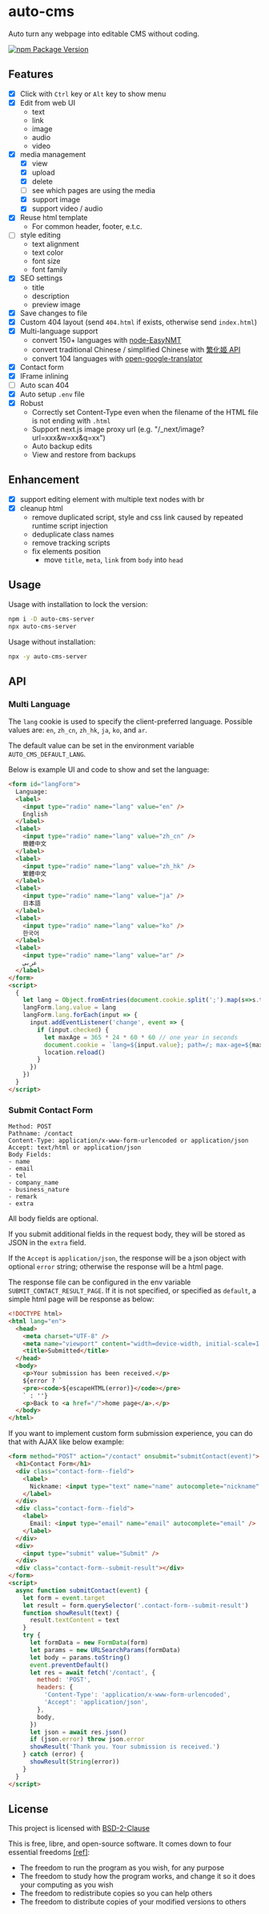 # auto-cms

Auto turn any webpage into editable CMS without coding.

[![npm Package Version](https://img.shields.io/npm/v/auto-cms-server)](https://www.npmjs.com/package/auto-cms-server)

## Features

- [x] Click with `Ctrl` key or `Alt` key to show menu
- [x] Edit from web UI
  - text
  - link
  - image
  - audio
  - video
- [x] media management
  - [x] view
  - [x] upload
  - [x] delete
  - [ ] see which pages are using the media
  - [x] support image
  - [x] support video / audio
- [x] Reuse html template
  - For common header, footer, e.t.c.
- [ ] style editing
  - text alignment
  - text color
  - font size
  - font family
- [x] SEO settings
  - title
  - description
  - preview image
- [x] Save changes to file
- [x] Custom 404 layout (send `404.html` if exists, otherwise send `index.html`)
- [x] Multi-language support
  - convert 150+ languages with [node-EasyNMT](https://github.com/beenotung/node-EasyNMT)
  - convert traditional Chinese / simplified Chinese with [繁化姬 API](https://docs.zhconvert.org)
  - convert 104 languages with [open-google-translator](https://github.com/vidya-hub/open-google-translator)
- [x] Contact form
- [x] IFrame inlining
- [ ] Auto scan 404
- [x] Auto setup `.env` file
- [x] Robust
  - Correctly set Content-Type even when the filename of the HTML file is not ending with `.html`
  - Support next.js image proxy url (e.g. "/\_next/image?url=xxx&w=xx&q=xx")
  - Auto backup edits
  - View and restore from backups

## Enhancement

- [x] support editing element with multiple text nodes with br
- [x] cleanup html
  - remove duplicated script, style and css link caused by repeated runtime script injection
  - deduplicate class names
  - remove tracking scripts
  - fix elements position
    - move `title`, `meta`, `link` from `body` into `head`

## Usage

Usage with installation to lock the version:

```bash
npm i -D auto-cms-server
npx auto-cms-server
```

Usage without installation:

```bash
npx -y auto-cms-server
```

## API

### Multi Language

The `lang` cookie is used to specify the client-preferred language. Possible values are: `en`, `zh_cn`, `zh_hk`, `ja`, `ko`, and `ar`.

The default value can be set in the environment variable `AUTO_CMS_DEFAULT_LANG`.

Below is example UI and code to show and set the language:

```html
<form id="langForm">
  Language:
  <label>
    <input type="radio" name="lang" value="en" />
    English
  </label>
  <label>
    <input type="radio" name="lang" value="zh_cn" />
    簡體中文
  </label>
  <label>
    <input type="radio" name="lang" value="zh_hk" />
    繁體中文
  </label>
  <label>
    <input type="radio" name="lang" value="ja" />
    日本語
  </label>
  <label>
    <input type="radio" name="lang" value="ko" />
    한국어
  </label>
  <label>
    <input type="radio" name="lang" value="ar" />
    عربي
  </label>
</form>
<script>
  {
    let lang = Object.fromEntries(document.cookie.split(';').map(s=>s.trim().split('='))).lang
    langForm.lang.value = lang
    langForm.lang.forEach(input => {
      input.addEventListener('change', event => {
        if (input.checked) {
          let maxAge = 365 * 24 * 60 * 60 // one year in seconds
          document.cookie = `lang=${input.value}; path=/; max-age=${maxAge}`
          location.reload()
        }
      })
    })
  }
</script>
```

### Submit Contact Form

```
Method: POST
Pathname: /contact
Content-Type: application/x-www-form-urlencoded or application/json
Accept: text/html or application/json
Body Fields:
- name
- email
- tel
- company_name
- business_nature
- remark
- extra
```

All body fields are optional.

If you submit additional fields in the request body, they will be stored as JSON in the `extra` field.

If the `Accept` is `application/json`, the response will be a json object with optional `error` string; otherwise the response will be a html page.

The response file can be configured in the env variable `SUBMIT_CONTACT_RESULT_PAGE`. If it is not specified, or specified as `default`, a simple html page will be response as below:

```html
<!DOCTYPE html>
<html lang="en">
  <head>
    <meta charset="UTF-8" />
    <meta name="viewport" content="width=device-width, initial-scale=1.0" />
    <title>Submitted</title>
  </head>
  <body>
    <p>Your submission has been received.</p>
    ${error ? `
    <pre><code>${escapeHTML(error)}</code></pre>
    ` : ''}
    <p>Back to <a href="/">home page</a>.</p>
  </body>
</html>
```

If you want to implement custom form submission experience, you can do that with AJAX like below example:

```html
<form method="POST" action="/contact" onsubmit="submitContact(event)">
  <h1>Contact Form</h1>
  <div class="contact-form--field">
    <label>
      Nickname: <input type="text" name="name" autocomplete="nickname" />
    </label>
  </div>
  <div class="contact-form--field">
    <label>
      Email: <input type="email" name="email" autocomplete="email" />
    </label>
  </div>
  <div>
    <input type="submit" value="Submit" />
  </div>
  <div class="contact-form--submit-result"></div>
</form>
<script>
  async function submitContact(event) {
    let form = event.target
    let result = form.querySelector('.contact-form--submit-result')
    function showResult(text) {
      result.textContent = text
    }
    try {
      let formData = new FormData(form)
      let params = new URLSearchParams(formData)
      let body = params.toString()
      event.preventDefault()
      let res = await fetch('/contact', {
        method: 'POST',
        headers: {
          'Content-Type': 'application/x-www-form-urlencoded',
          'Accept': 'application/json',
        },
        body,
      })
      let json = await res.json()
      if (json.error) throw json.error
      showResult('Thank you. Your submission is received.')
    } catch (error) {
      showResult(String(error))
    }
  }
</script>
```

## License

This project is licensed with [BSD-2-Clause](./LICENSE)

This is free, libre, and open-source software. It comes down to four essential freedoms [[ref]](https://seirdy.one/2021/01/27/whatsapp-and-the-domestication-of-users.html#fnref:2):

- The freedom to run the program as you wish, for any purpose
- The freedom to study how the program works, and change it so it does your computing as you wish
- The freedom to redistribute copies so you can help others
- The freedom to distribute copies of your modified versions to others
